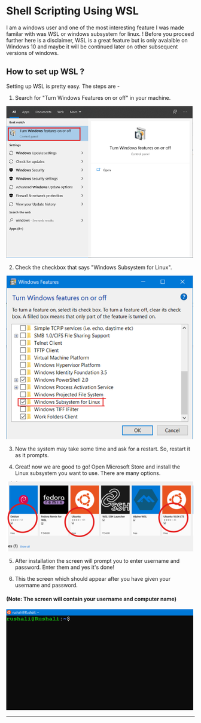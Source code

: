 # Shell Scripting Using WSL

I am a windows user and one of the most interesting feature I was made familar with was WSL or windows subsystem for linux.
! Before you proceed further here is a disclaimer, WSL is a great feature but is only avalaible on Windows 10 and maybe it will be continued later on other subsequent versions of windows.

## How to set up WSL ?

Setting up WSL is pretty easy. The steps are -

1) Search for "Turn Windows Features on or off" in your machine.
<img src="./screenshots/picture1.png" alt="Windows Feature" width="500"/>

2) Check the checkbox that says "Windows Subsystem for Linux".
<img src="./screenshots/picture2.png" alt="Windows Feature" width="500"/>

3) Now the system may take some time and ask for a restart. So, restart it as it prompts.

4) Great! now we are good to go! Open Microsoft Store and install the Linux subsystem you want to use. There are many options.
<img src="./screenshots/picture3.png" alt="Windows Feature" width="500"/>

5) After installation the screen will prompt you to enter username and password. Enter them and yes it's done!

6) This the screen which should appear after you have given your username and password. 

#### (Note: The screen will contain your username and computer name)

<img src="./screenshots/picture4.png" alt="Windows Feature" width="500"/>

<hr>


